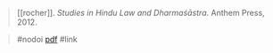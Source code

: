 > [[rocher]]. *Studies in Hindu Law and Dharmaśāstra*. Anthem Press, 2012. 

> #nodoi 
> [pdf](a/l-rocher2012.pdf)
> #link 